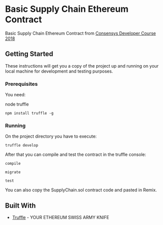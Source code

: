 # Basic Supply Chain Ethereum Contract

Basic Supply Chain Ethereum Contract from [Consensys Developer Course 2018](https://consensys.net/academy/developer/)

## Getting Started

These instructions will get you a copy of the project up and running on your local machine for development and testing purposes.

### Prerequisites

You need:

node
truffle

```
npm install truffle -g
```

### Running

On the project directory you have to execute:

```
truffle develop
```

After that you can compile and test the contract in the truffle console:

```
compile
```
```
migrate
```
```
test
```

You can also copy the SupplyChain.sol contract code and pasted in Remix.

## Built With

* [Truffle](https://truffleframework.com/) - YOUR ETHEREUM SWISS ARMY KNIFE
